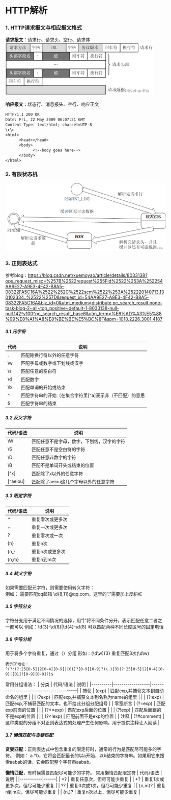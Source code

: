 # HTTP解析
### 1. HTTP请求报文与相应报文格式
**请求报文**：请求行、请求头、空行、请求体
![alt text](img/http请求报文.png)

**响应报文**：状态行、消息报头、空行、响应正文
```
HTTP/1.1 200 OK
Date: Fri, 22 May 2009 06:07:21 GMT
Content-Type: text/html; charset=UTF-8
\r\n
<html>
      <head></head>
      <body>
            <!--body goes here-->
      </body>
</html>
```

### 2. 有限状态机
![alt text](img/有限状态机.png)

### 3. 正则表达式
参考blog：https://blog.csdn.net/xuemoyao/article/details/8033138?ops_request_misc=%257B%2522request%255Fid%2522%253A%252254AA9E27-A9E3-4F42-B8A5-08322FA5C16A%2522%252C%2522scm%2522%253A%252220140713.130102334..%2522%257D&request_id=54AA9E27-A9E3-4F42-B8A5-08322FA5C16A&biz_id=0&utm_medium=distribute.pc_search_result.none-task-blog-2~all~top_positive~default-1-8033138-null-null.142^v100^pc_search_result_base6&utm_term=%E6%AD%A3%E5%88%99%E8%A1%A8%E8%BE%BE%E5%BC%8F&spm=1018.2226.3001.4187
##### 3.1 元字符
| 代码 | 说明 |
|------|------|
| .    | 匹配除换行符以外的任意字符 |
| \w   | 匹配字母或数字或下划线或汉字 |
| \s   | 匹配任意的空白符 |
| \d   | 匹配数字 |
| \b   | 匹配单词的开始或结束 |
| ^    | 匹配字符串的开始（在集合字符里[^a]表示非（不匹配）的意思 |
| $    | 匹配字符串的结束 |

##### 3.2 反义字符
| 代码/语法 | 说明 |
|-----------|------|
| \W        | 匹配任意不是字母，数字，下划线，汉字的字符 |
| \S        | 匹配任意不是空白符的字符 |
| \D        | 匹配任意非数字的字符 |
| \B        | 匹配不是单词开头或结束的位置 |
| [^x]      | 匹配除了x以外的任意字符 |
| [^aeiou]  | 匹配除了aeiou这几个字母以外的任意字符 |

##### 3.3 限定字符
| 代码/语法 | 说明 |
|-----------|------|
| *         | 重复零次或更多次 |
| +         | 重复一次或更多次 |
| ?         | 重复零次或一次 |
| {n}       | 重复n次 |
| {n,}      | 重复n次或更多次 |
| {n,m}     | 重复n到m次 |

##### 3.4 转义字符
如果需要匹配元字符，则需要使用转义字符：\
例如： 需要匹配qq邮箱 \d{8,11}@qq\.com，这里的“.”需要加上反斜杠

##### 3.5 字符分支
字符分支用于满足不同情况的选择，用“|”将不同条件分开，表示匹配任意二者之一都可以
例如：\d{3}-\d{8}|\d{4}-\d{8}  可以匹配两种不同长度区号的固定电话

##### 3.6 字符分组
用于将多个字符重复，通过（）分组
形如：(\d\w){3} 重复匹配3次(\d\w)
```
表示IP地址：
^(?:(?:25[0-5]|2[0-4][0-9]|[01]?[0-9][0-9]?)\.){3}(?:25[0-5]|2[0-4][0-9]|[01]?[0-9][0-9]?)$
```

常用分组语法：
| 分类     | 代码/语法       | 说明                                    |
|----------|------------------|-----------------------------------------|
| 捕获     | (exp)            | 匹配exp,并捕获文本到自动命名的组里     |
|          | (?<name>exp)     | 匹配exp,并捕获文本到名称为name的组里   |
|          | (?:exp)          | 匹配exp,不捕获匹配的文本，也不给此分组分配组号 |
| 零宽断言 | (?=exp)          | 匹配exp前面的位置                      |
|          | (?<=exp)         | 匹配exp后面的位置                      |
|          | (?!exp)          | 匹配后面跟的不是exp的位置              |
|          | (?<!exp)         | 匹配前面不是exp的位置                  |
| 注释     | (?#comment)      | 这种类型的分组不对正则表达式的处理产生任何影响，用于提供注释让人阅读 |

##### 3.7 懒惰匹配与贪婪匹配
**贪婪匹配**：正则表达式中包含重复的限定符时，通常的行为是匹配尽可能多的字符。
例如： a.*b，它将会匹配最长的以a开始，以b结束的字符串。如果用它来搜索aabab的话，它会匹配整个字符串aabab。

**懒惰匹配**，有时候需要匹配尽可能少的字符。
常用懒惰匹配限定符
| 代码/语法 | 说明 |
|-----------|------|
| *?        | 重复任意次，但尽可能少重复 |
| +?        | 重复1次或更多次，但尽可能少重复 |
| ??        | 重复0次或1次，但尽可能少重复 |
| {n,m}?    | 重复n到m次，但尽可能少重复 |
| {n,}?     | 重复n次以上，但尽可能少重复 |



